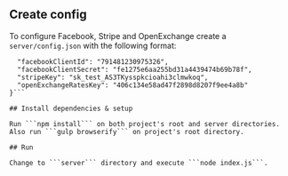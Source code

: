 ## Create config

To configure Facebook, Stripe and OpenExchange create a ```server/config.json``` with the following format:
```{
  "facebookClientId": "791481230975326",
  "facebookClientSecret": "fe1275e6aa255bd31a4439474b69b78f",
  "stripeKey": "sk_test_AS3TKysspkcioahi3clmwkoq",
  "openExchangeRatesKey": "406c134e58ad47f2898d8207f9ee4a8b"
}```

## Install dependencies & setup

Run ```npm install``` on both project's root and server directories.
Also run ```gulp browserify``` on project's root directory.

## Run

Change to ```server``` directory and execute ```node index.js```.